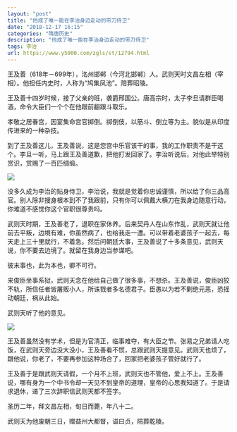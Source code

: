 ```yaml
---
layout: "post"
title: "他成了唯一能在李治身边走动的带刀侍卫"
date: "2018-12-17 16:15"
categories: "隋唐历史"
description: "他成了唯一能在李治身边走动的带刀侍卫"
tags: 李治
url: https://www.y5000.com/zgls/st/12794.html
---
```






王及善（618年－699年），洺州邯郸（今河北邯郸）人。武则天时文昌左相（宰相）。他担任内史时，人称为“鸠集凤池”。陪葬昭陵。

王及善十四岁时候，接了父亲的班，袭爵邢国公。唐高宗时，太子李旦请群臣喝酒，命令大臣们一个个在他跟前翻跟斗取乐。

孝敬之居春宫，因宴集命宫官掷倒。掷倒伎，以筋斗、倒立等为主。貌似是从印度传进来的一种杂技。

到了王及善这儿，王及善说，这是您宫中乐官该干的事，我的工作职责不是干这个。李旦一听，马上跟王及善道歉，把他打发回家了。李治听说后，对他此举特别赏识，赏赐了一百匹绸缎。

![](https://img.y5000.com/uploads/allimg/170209/8-1F209103640A1.jpg)

没多久成为李治的贴身侍卫，李治说，我就是觉着你忠诚谨慎，所以给了你三品高官。别人除非搜身根本到不了我跟前，只有你可以佩戴大横刀在我身边随意行动，你难道不感觉你这个官职很尊贵吗。

武则天时期，王及善老了，退职在家休养。后来契丹人在山东作乱，武则天就让他前去平叛，边境有难，你虽然病了，也给我走一遭。可以带着老婆孩子一起去，每天走上三十里就行，不着急。然后问朝廷大事，王及善说了十多条意见，武则天说，你不要去边境了。就留在我身边当参谋吧。

彼末事也，此为本也，卿不可行。

来俊臣坐事系狱，武则天念在他给自己做了很多事，不想杀。王及善说，俊臣凶狡不轨，所信任者皆屠贩小人，所诛戮者多名德君子。臣愚以为若不剿绝元恶，恐摇动朝廷，祸从此始。

武则天听了他的意见。

![](https://img.y5000.com/uploads/allimg/170209/8-1F20910364TP.jpg)

王及善虽然没有学术，但是为官清正，临事难夺，有大臣之节。张易之兄弟请人吃饭，在武则天旁边没大没小，王及善看不惯，总跟武则天提意见。武则天也烦了，跟他说，你老了，不要再参加这种场合了，回家把老婆孩子管好就行了。

王及善于是跟武则天请假，一个月不上班，武则天也不管他，爱上不上。王及善说，哪有身为一个中书令却一天见不到皇帝的道理，皇帝的心思我知道了。于是请求退休，递了三次辞职信武则天都不签字。

圣历二年，拜文昌左相，旬日而薨，年八十二。

武则天为他废朝三日，赠益州大都督，谥曰贞，陪葬乾陵。
